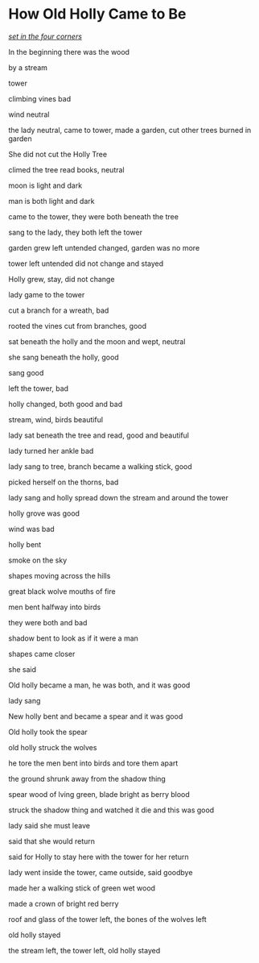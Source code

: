 # How Old Holly Came to Be

[_set in the four corners_](http://blog.patrickrothfuss.com/2013/06/a-new-story/)

In the beginning there was the wood

by a stream

tower

climbing vines bad

wind neutral

the lady neutral, came to tower, made a garden, cut other trees burned in garden

She did not cut the Holly Tree

climed the tree read books, neutral

moon is light and dark

man is both light and dark

came to the tower, they were both beneath the tree

sang to the lady, they both left the tower

garden grew left untended changed, garden was no more

tower left untended did not change and stayed

Holly grew, stay, did not change

lady game to the tower

cut a branch for a wreath, bad

rooted the vines cut from branches, good

sat beneath the holly and the moon and wept, neutral

she sang beneath the holly, good

sang good

left the tower, bad

holly changed, both good and bad

stream, wind, birds beautiful

lady sat beneath the tree and read, good and beautiful

lady turned her ankle bad

lady sang to tree, branch became a walking stick, good

picked herself on the thorns, bad

lady sang and holly spread down the stream and around the tower

holly grove was good

wind was bad 

holly bent

smoke on the sky 

shapes moving across the hills

great black wolve mouths of fire

men bent halfway into birds

they were both and bad

shadow bent to look as if it were a man

shapes came closer

she said

Old holly became a man, he was both, and it was good

lady sang

New holly bent and became a spear and it was good

Old holly took the spear

old holly struck the wolves 

he tore the men bent into birds and tore them apart

the ground shrunk away from the shadow thing

spear wood of lving green, blade bright as berry blood

struck the shadow thing and watched it die and this was good

lady said she must leave

said that she would return

said for Holly to stay here with the tower for her return

lady went inside the tower, came outside, said goodbye

made her a walking stick of green wet wood

made a crown of bright red berry

roof and glass of the tower left, the bones of the wolves left

old holly stayed

the stream left, the tower left, old holly stayed

